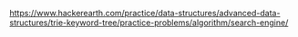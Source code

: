 https://www.hackerearth.com/practice/data-structures/advanced-data-structures/trie-keyword-tree/practice-problems/algorithm/search-engine/
